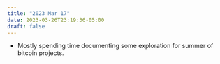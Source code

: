 ```yaml
---
title: "2023 Mar 17"
date: 2023-03-26T23:19:36-05:00
draft: false
---
```


- Mostly spending time documenting some exploration for summer of bitcoin projects.

